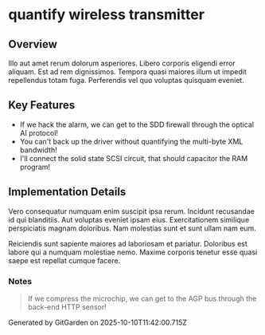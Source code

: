 # quantify wireless transmitter

## Overview
Illo aut amet rerum dolorum asperiores. Libero corporis eligendi error aliquam. Est ad rem dignissimos. Tempora quasi maiores illum ut impedit repellendus totam fuga. Perferendis vel quo voluptas quisquam eveniet.

## Key Features
- If we hack the alarm, we can get to the SDD firewall through the optical AI protocol!
- You can't back up the driver without quantifying the multi-byte XML bandwidth!
- I'll connect the solid state SCSI circuit, that should capacitor the RAM program!

## Implementation Details
Vero consequatur numquam enim suscipit ipsa rerum. Incidunt recusandae id qui blanditiis. Aut voluptas eveniet ipsam eius. Exercitationem similique perspiciatis magnam doloribus. Nam molestias sunt et sunt ullam nam eum.
 Reiciendis sunt sapiente maiores ad laboriosam et pariatur. Doloribus est labore qui a numquam molestiae nemo. Maxime corporis tenetur esse quasi saepe est repellat cumque facere.

### Notes
> If we compress the microchip, we can get to the AGP bus through the back-end HTTP sensor!

Generated by GitGarden on 2025-10-10T11:42:00.715Z